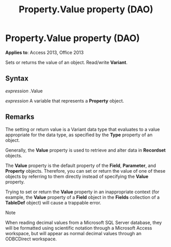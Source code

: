 ﻿---
title: Property.Value property (DAO)
TOCTitle: Value Property
ms:assetid: 26e47b3a-4f70-27b5-2498-b44ce4dfc99f
ms:mtpsurl: https://msdn.microsoft.com/library/Ff191905(v=office.15)
ms:contentKeyID: 48543824
ms.date: 09/18/2015
mtps_version: v=office.15
f1_keywords:
- dao360.chm1052994
f1_categories:
- Office.Version=v15
---

# Property.Value property (DAO)


**Applies to**: Access 2013, Office 2013

Sets or returns the value of an object. Read/write **Variant**.

## Syntax

*expression* .Value

*expression* A variable that represents a **Property** object.

## Remarks

The setting or return value is a Variant data type that evaluates to a value appropriate for the data type, as specified by the **Type** property of an object.

Generally, the **Value** property is used to retrieve and alter data in **Recordset** objects.

The **Value** property is the default property of the **Field**, **Parameter**, and **Property** objects. Therefore, you can set or return the value of one of these objects by referring to them directly instead of specifying the **Value** property.

Trying to set or return the **Value** property in an inappropriate context (for example, the **Value** property of a **Field** object in the **Fields** collection of a **TableDef** object) will cause a trappable error.


> [!NOTE]
> <P>When reading decimal values from a Microsoft SQL Server database, they will be formatted using scientific notation through a Microsoft Access workspace, but will appear as normal decimal values through an ODBCDirect workspace.</P>


